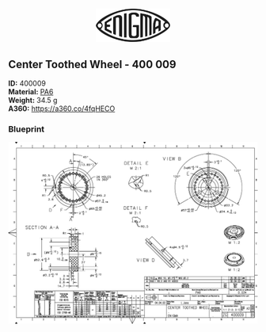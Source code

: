 <!-- PROJECT LOGO -->
<p align="center">
  <a href="https://github.com/AresValley/ENIGMA">
    <img src="../../img/logo.svg" alt="Logo" width="150">
  </a>
</p>

<!-- ABOUT THE PROJECT -->
## Center Toothed Wheel - 400 009

**ID:** 400009 <br/>
**Material:** [PA6](https://github.com/AresValley/ENIGMA#pa6-) <br/>
**Weight:** 34.5 g <br/>
**A360:** https://a360.co/4fqHECO <br/>

### Blueprint
<img src="BP.png" alt="Blueprint">